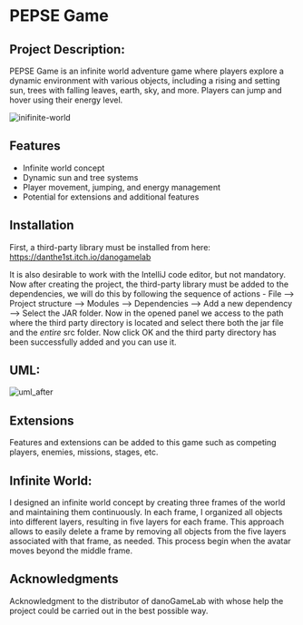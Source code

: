 # PEPSE Game

## Project Description:
PEPSE Game is an infinite world adventure game where players explore a dynamic environment with various objects,
including a rising and setting sun, trees with falling leaves, earth, sky, and more.
Players can jump and hover using their energy level.


![inifinite-world](https://github.com/TomerElal/infinite-world-game-java/assets/126855038/5aa94d6f-6895-4996-a5b3-76cb89860f9b)


## Features

- Infinite world concept
- Dynamic sun and tree systems
- Player movement, jumping, and energy management
- Potential for extensions and additional features
  
## Installation

First, a third-party library must be installed from here: https://danthe1st.itch.io/danogamelab

It is also desirable to work with the IntelliJ code editor, but not mandatory.
Now after creating the project, the third-party library must be added to the dependencies,
we will do this by following the sequence of actions - File --> Project structure --> Modules --> Dependencies --> Add a new dependency --> Select the JAR folder.
Now in the opened panel we access to the path where the third party directory is located and select there both the jar file and the *entire* src folder.
Now click OK and the third party directory has been successfully added and you can use it.

  
## UML:

![uml_after](https://github.com/TomerElal/infinite-world-game-java/assets/126855038/1da2d314-645b-4f6c-be05-c6b2cb496eac)

## Extensions
Features and extensions can be added to this game such as competing players, enemies, missions, stages, etc.

## Infinite World:
I designed an infinite world concept by creating three frames of the world and maintaining them continuously.
In each frame, I organized all objects into different layers, resulting in five layers for each frame. 
This approach allows to easily delete a frame by removing all objects from the five layers associated with that frame,
as needed. This process begin when the avatar moves beyond the middle frame.

## Acknowledgments
Acknowledgment to the distributor of danoGameLab with whose help the project could be carried out in the best possible way.


